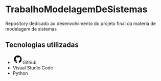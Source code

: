 # TrabalhoModelagemDeSistemas
Repository dedicado ao desenvolvimento do projeto final da materia de modelagem de sistemas


<h2>Tecnologias utilizadas</h2>
<ul>
<li><img src = "./icons8-github-30.png"/>Github</li>
<li>Visual Studio Code</li>
<li>Python</li>
</ul>